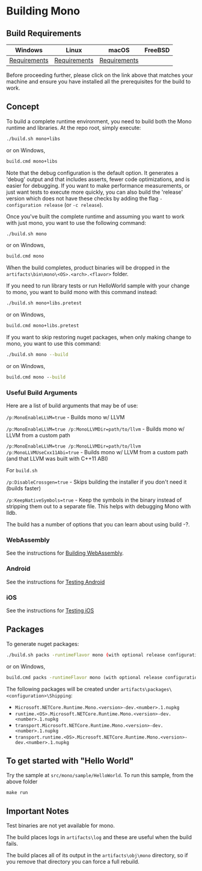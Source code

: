 # Building Mono

## Build Requirements

| Windows  | Linux    | macOS    | FreeBSD  |
| :------: | :------: | :------: | :------: |
| [Requirements](/docs/workflow/requirements/windows-requirements.md) | [Requirements](/docs/workflow/requirements/linux-requirements.md) | [Requirements](/docs/workflow/requirements/macos-requirements.md) |

Before proceeding further, please click on the link above that matches your machine and ensure you have installed all the prerequisites for the build to work.

## Concept

To build a complete runtime environment, you need to build both the Mono runtime and libraries.  At the repo root, simply execute:

```bash
./build.sh mono+libs
```
or on Windows,
```cmd
build.cmd mono+libs
```
Note that the debug configuration is the default option. It generates a 'debug' output and that includes asserts, fewer code optimizations, and is easier for debugging. If you want to make performance measurements, or just want tests to execute more quickly, you can also build the 'release' version which does not have these checks by adding the flag `-configuration release` (or `-c release`).


Once you've built the complete runtime and assuming you want to work with just mono, you want to use the following command:

```bash
./build.sh mono
```
or on Windows,
```cmd
build.cmd mono
```
When the build completes, product binaries will be dropped in the `artifacts\bin\mono\<OS>.<arch>.<flavor>` folder.

If you need to run library tests or run HelloWorld sample with your change to mono, you want to build mono with this command instead:

```bash
./build.sh mono+libs.pretest
```
or on Windows,
```cmd
build.cmd mono+libs.pretest
```

If you want to skip restoring nuget packages, when only making change to mono, you want to use this command:
```bash
./build.sh mono --build
```
or on Windows,
```cmd
build.cmd mono --build
```

### Useful Build Arguments
Here are a list of build arguments that may be of use:

`/p:MonoEnableLLVM=true` - Builds mono w/ LLVM

`/p:MonoEnableLLVM=true /p:MonoLLVMDir=path/to/llvm` - Builds mono w/ LLVM from a custom path

`/p:MonoEnableLLVM=true /p:MonoLLVMDir=path/to/llvm /p:MonoLLVMUseCxx11Abi=true` - Builds mono w/ LLVM
from a custom path (and that LLVM was built with C++11 ABI)

For `build.sh`

`/p:DisableCrossgen=true` - Skips building the installer if you don't need it (builds faster)

`/p:KeepNativeSymbols=true` - Keep the symbols in the binary instead of stripping them out to a separate file. This helps with debugging Mono with lldb.

The build has a number of options that you can learn about using build -?.

### WebAssembly

See the instructions for [Building WebAssembly](/src/mono/browser/README.md).

### Android

See the instructions for [Testing Android](/docs/workflow/testing/libraries/testing-android.md)

### iOS

See the instructions for [Testing iOS](/docs/workflow/testing/libraries/testing-apple.md)

## Packages

To generate nuget packages:

```bash
./build.sh packs -runtimeFlavor mono (with optional release configuration)
```
or on Windows,
```cmd
build.cmd packs -runtimeFlavor mono (with optional release configuration)
```

The following packages will be created under `artifacts\packages\<configuration>\Shipping`:

- `Microsoft.NETCore.Runtime.Mono.<version>-dev.<number>.1.nupkg`
- `runtime.<OS>.Microsoft.NETCore.Runtime.Mono.<version>-dev.<number>.1.nupkg`
- `transport.Microsoft.NETCore.Runtime.Mono.<version>-dev.<number>.1.nupkg`
- `transport.runtime.<OS>.Microsoft.NETCore.Runtime.Mono.<version>-dev.<number>.1.nupkg`

## To get started with "Hello World"

Try the sample at `src/mono/sample/HelloWorld`.
To run this sample, from the above folder
```cd ../..
make run
```

## Important Notes

Test binaries are not yet available for mono.

The build places logs in `artifacts\log` and these are useful when the build fails.

The build places all of its output in the `artifacts\obj\mono` directory, so if you remove that directory you can force a
full rebuild.
